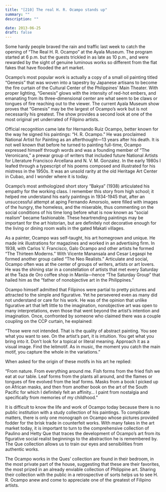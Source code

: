 ```yaml
---
title: "[210] The real H. R. Ocampo stands up"
summary: ""
description: ""

date: 2013-06-25
draft: false
---
```


Some hardy people braved the rain and traffic last week to catch the opening of “The Real H. R. Ocampo” at the Ayala Museum. The program started at 6 p.m. but the guests trickled in as late as 10 p.m., and were rewarded by the sight of genuine luminous works so different from the flat fakes that have flooded the art market.

Ocampo’s most popular work is actually a copy of a small oil painting titled “Genesis” that was woven into a tapestry by Japanese artisans to become the fire curtain of the Cultural Center of the Philippines’ Main Theater. With proper lighting, “Genesis” glows with the intensity of red-hot embers, and emanating from its three-dimensional center are what seem to be claws or tongues of fire reaching out to the viewer. The current Ayala Museum show proves that “Genesis” may be the largest of Ocampo’s work but is not necessarily his greatest. The show provides a second look at one of the most original yet underrated of Filipino artists.

Official recognition came late for Hernando Ruiz Ocampo, better known for the way he signed his paintings: “H. R. Ocampo.” He was proclaimed National Artist for Painting as an afterthought—13 years after his death. It is not well known that before he turned to painting full-time, Ocampo expressed himself through words and was a founding member of  “The Veronicans,” a prewar group of writers that included future National Artists for Literature Francisco Arcellana and N. V. M. Gonzalez. In the early 1980s I leafed through a typescript of his poems composed and illustrated for his mistress in the 1950s. It was an unsold rarity at the old Heritage Art Center in Cubao, and I wonder where it is today.

Ocampo’s most anthologized short story “Bakya” (1938) articulated his empathy for the working class. I remember this story from high school; it helped me understand his early paintings in 1934-1945 that, after an unsuccessful attempt at aping Fernando Amorsolo, were filled with images of the hungry, the homeless, and the miserable, thus commenting on the social conditions of his time long before what is now known as “social realism” became fashionable. These heartrending paintings may be important for the art historian, but are definitely not decorative enough for the living or dining room walls in the gated Makati villages.

As a painter, Ocampo was self-taught, his art homegrown and unique. He made ink illustrations for magazines and worked in an advertising firm. In 1938, with Carlos V. Francisco, Galo Ocampo and other artists he formed “The Thirteen Moderns.” With Vicente Manansala and Cesar Legaspi he formed another group called “The Neo Realists.” Articulate and social, Ocampo often was at the center of groups of writers, artists or art lovers. He was the shining star in a constellation of artists that met every Saturday at the Taza de Oro coffee shop in Manila—hence “The Saturday Group” that hailed him as the “father of nonobjective art in the Philippines.”

Ocampo himself admitted that Filipinos were partial to pretty pictures and attracted to the simple and figurative. Yet he persevered even as many did not understand or care for his work. He was of the opinion that unlike figurative art that left little to the imagination, nonobjective art was open to many interpretations, even those that went beyond the artist’s intention and imagination. Once, confronted by someone who claimed there was a couple coupling on the CCP curtain, he explained:

“Those were not intended. That is the quality of abstract painting. You see what you want to see. On the artist’s part, it is intuition. You get what you bring into it. Don’t look for a topical or literal meaning. Approach it as a visual image. Find the leitmotif. As in music, the moment you catch the main motif, you capture the whole in the variations.”

When asked for the origin of these motifs in his art he replied:

“From nature. From everything around me. Fish forms from the fried fish we eat at our table. Leaf forms from the plants all around, and the flames or tongues of fire evolved from the leaf forms. Masks from a book I picked up on African masks, and then from another book on the art of the South Pacific for which I definitely felt an affinity… I paint from nostalgia and specifically from memories of my childhood.”

It is difficult to know the life and work of Ocampo today because there is no public institution with a study collection of his paintings. To complicate matters, there is only one monograph on Ocampo whose pictures provided fodder for the brisk trade in counterfeit works. With many fakes in the art market today, it is important to turn to the comprehensive collection of Paulino and Hetty Que that traces the development of Ocampo’s art from its figurative social realist beginnings to the abstraction he is remembered by. The Que collection allows us to train our eyes and sensibilities from authentic works.

The Ocampo works in the Ques’ collection are found in their bedroom, in the most private part of the house, suggesting that these are their favorites, the most prized in an already enviable collection of Philippine art. Sharing their collection with the public in a retrospective of sorts helps us to see H. R. Ocampo anew and come to appreciate one of the greatest of Filipino artists.
